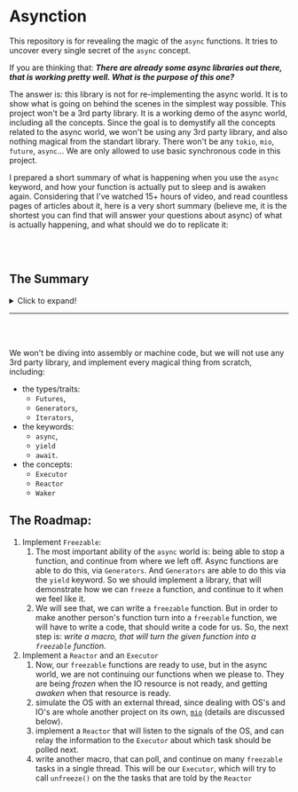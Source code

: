 # Asynction

This repository is for revealing the magic of the `async` functions.
It tries to uncover every single secret of the `async` concept.

If you are thinking that:
***There are already some async libraries out there, that is working pretty well. What is the purpose of this one?***

The answer is: this library is not for re-implementing the async world. It is to show what is going on
behind the scenes in the simplest way possible. This project won't be a 3rd party library. It is a working
demo of the async world, including all the concepts. Since the goal is to demystify all the concepts
related to the async world, we won't be using any 3rd party library, and also nothing magical from the
standart library. There won't be any `tokio`, `mio`, `future`, `async`...
We are only allowed to use basic synchronous code in this project.

I prepared a short summary of what is happening when you use the `async` keyword, and how your function is
actually put to sleep and is awaken again. Considering that I've watched 15+ hours of video, and read countless pages
of articles about it, here is a very short summary (believe me, it is the shortest you can
find that will answer your questions about async) of what is actually happening, and what should we do to replicate it:

<br>
<br>

## The Summary
<details><summary>Click to expand!</summary>

### Async

***The Main problem:*** *we have some I/O related tasks in our hand (network, file read, etc.).**
**And we don’t want our code to sit idly while waiting for this I/O task to finish.**
**It should be able to continue doing some other work while waiting for the result of the I/O task at hand.**

There are 3 approaches for that (Carl Fredrik Samson explained it better than I can, so quoting from his [book](https://cfsamson.github.io/book-exploring-async-basics/5_strategies_for_handling_io.html)):

>
>
>
> ## 1. Using OS threads
>
> Now one way of accomplishing this is letting the OS take care of everything for us.
> We do this by simply spawning a new OS thread for each task we want to accomplish and write code
> like we normally would.
>
> **Pros:**
>
> - Simple
> - Easy to code
> - Reasonably performant
> - You get parallelism for free
>
> **Cons:**
>
> - OS level threads come with a rather large stack. If you have many tasks waiting simultaneously
> (like you would in a web-server under heavy load) you'll run out of memory pretty soon.
> - There are a lot of syscalls involved. This can be pretty costly when the number of tasks is high.
> - The OS has many things it needs to handle. It might not switch back to your thread as fast as you'd wish
> - The OS doesn't know which tasks to prioritize, and you might want to give some tasks a higher priority
> than others.
>
> ## 2. Green threads
>
> Another common way of handling this is green threads. Languages like Go uses this to great success.
> In many ways this is similar to what the OS does but the runtime can be better adjusted and suited to
> your specific needs.
>
> **Pros:**
>
> - Simple to use for the user. The code will look like it does when using OS threads
> - Reasonably performant
> - Abundant memory usage is less of a problem
> - You are in full control over how threads are scheduled and if you want you can prioritize them differently.
>
> **Cons:**
>
> - You need a runtime, and by having that you are duplicating part of the work the OS already does.
> The runtime will have a cost which in some cases can be substantial.
> - Can be difficult to implement in a flexible way to handle a wide variety of tasks
>
> ## 3. Poll based event loops supported by the OS
>
> The third way we're covering today is the one that most closely matches an ideal solution.
> In this solution we register an interest in an event, and then let the OS tell us when it's ready.
>
> The way this works is that we tell the OS that we're interested in knowing when data is arriving
> for us on the network card. The network card issues an interrupt when something has happened,
> in which case the driver lets the OS know that the data is ready.
>
> Now, we still need a way to "suspend" many tasks while waiting, and this is where Node's "runtime"
> or Rust's Futures come in to play.
>
> **Pros:**
>
> - Close to optimal resource utilization
> - It's very efficient
> - Gives us the maximum amount of flexibility to decide how to handle the events that occurs
>
> **Cons:**
>
> - Different operating systems have different ways of handling these kind of queues. Some of them are
> difficult to reconcile with each other. Some operating systems have limitations on what I/O operations
> support this method.
> - Great flexibility comes with a good deal of complexity
> - Difficult to write an ergonomic API with an abstraction layer that accounts for the differences
> between the operating systems without introducing unwanted costs.
> - Only solves part of the problem—the programmer still needs a strategy for suspending tasks that are
> waiting.
>
> Rust's async story is modeled around option 3, and one of the reasons it has taken a long time is
> related to the *cons* of this method and choosing a way to model how tasks should be suspended.
> Rust's Futures model a task as a [State Machine](https://en.wikipedia.org/wiki/Finite-state_machine) 
> where a suspension point represents a `state.`


1. We need functions that are stoppable/freezable. Which can be implemented as state machines.
    - We are not using OS threads, or green-threads in this example. We are going with the 3rd option listed above.
    - In other words: we should turn our `async` functions, and divide it into states for each waiting/blocking
    point. [`freezable`](https://github.com/ozgunozerk/asynction/tree/main/freezable) is the most simple and
    through example of this imho. But here is another great example: [https://cfsamson.github.io/books-futures-explained/4_generators_async_await.htm](https://cfsamson.github.io/books-futures-explained/4_generators_async_await.html)
    - to achieve this, we can’t expect our users to write their own states for each function.
    Because we don’t write state machines for `async` programming. In reality, our `async` code indeed
    turns into state machines behind the scenes. Who does that? The compiler! I won’t write a compiler
    for this project, but I wrote a macro which will turn your weakling function into a giga-chad state
    machine. The code for the macro itself is ugly due to the innate nature of macro concept, but you don’t
    have to understand it. Act like it is the compiler that doing the work for you. If you are curious,
    here is the [link to the macro](https://github.com/ozgunozerk/asynction/tree/main/freezable-macro)
    - Bonus point: using this `freezable` concept, we can actually implement our own `generators`
    and `iterators`. We don’t need the fancy and magical `yield` keyword. In fact, this is how
    the `yield` keyword is implemented ;)
2. these freezable functions will put themselves to sleep (`freeze` themselves) at some specific points
(network requests, read/writes, inputs from user, etc.). We need a mechanism to awake (`unfreeze`) them.
Recall that the `async` concept is useful especially for I/O related tasks. So, the `async` functions we
will write, will most probably wait on some low-level I/O tasks. And should only be awaken when the
related I/O resource is ready.
    - If we tell the OS that we are interested in specific events, it can notify us [https://cfsamson.github.io/book-exploring-async-basics/4_interrupts_firmware_io.html](https://cfsamson.github.io/book-exploring-async-basics/4_interrupts_firmware_io.html)
        - What happens in a very brief summary is: your I/O request is relayed to the related component
        (for example, if you requested to fetch a website, the request is relayed to your network card).
        - The network card has a microcontroller in it, so it probably does some polling to check if there
        is any answer present from the server. When there is, it notifies the OS. And then OS interrupts the
        CPU with a message: “this resource is now ready”.
        - If you can imagine, this whole OS part is another rabbit hole. If we want to implement our own
        functions that can communicate with OS, we will have to dive into specific signal/flags that each
        OS use.
        - On top of that, each operating system has a different strategy for this notification system
        (for example: Epoll for linux, Kqueue for BSD(macOS), and IOCP for Windows). Each will require a
        different implementation on our side.
        - This is all too low-level, and implementing this is whole another project
        (`[mio](https://github.com/tokio-rs/mio)`). I don’t think doing that will help demystify
        the `async` concept, and we will be diverging from our main point. If you insist on learning
        the details of OS communication, read the above link and all the OS related chapters in there,
        and then you might dive into `mio` project.
    - coming back to our topic: we need a mechanism for telling the OS that we will be interested in
    some events
    - and another one for listening the signals that OS sending us
    - since we won’t be using any 3rd party libraries in this project, and also don’t write our
    own `mio`. So what should we do? Let’s recap: we should tell the OS that we are interested in a
    specific event, and that event will happen at some time in the future. And the OS will later
    notify us about this. We won’t have actual I/O resources in our case. We just want to show that we
    can stop a function, and with a signal from the OS, we can continue on this function. So we can do
    this instead:
        - spawn a thread, that will be the simulation of the OS
        - send our task’s ID (in place of some I/O resource subscription) to this thread (the OS)
        - and the OS will just wait for some random time, and then notify us that the requested resource
        (ID for our case) is ready.
3. We covered the communication part with the OS. But how will the rest work? Who will awake (`unfreeze`)
the tasks? One way to implement this is:
    - have a thread (executor) that will run the these async tasks. Btw, this does not have to be an
    extra thread, it can be the main thread as well
    - and have another thread that will listen to the signals sent by the OS, and somehow notify the
    executor about this, so that executor will know which task is available for further progress
        - quoting from ****What does the “wake” phase require?**** part of this article: [https://boats.gitlab.io/blog/post/wakers-i/](https://boats.gitlab.io/blog/post/wakers-i/)

            > The final phase is the phase in which the wakers really do all of their work.
            > Once the event we’re waiting on has happened, the event source calls the wake method.
            > The wake method is implemented by each executor, and contains the logic for setting up this
            > future to be polled again by the executor. It turns out there are several ways to implement
            > this, and we’d like to be able to support all of them.
            >
            > - **Using an &‘static AtomicBool:** In this implementation, the executor can only run one task
            > at a time. When it is time to wake that task, a global flag is tripped, and then the task
            > will be polled again via a side-channel. This implementation does not make sense for most
            >use cases, but it is actually being used by some users on embedded platforms with extremely
            > minimal resources. The waker is represented as a reference to the global flag.
            > - **Using Task IDs:** In this implementation, the executor stores a global set of tasks that
            > it is current polling in some sort of associative map. When it is time to wake a task,
            > the executor is given the ID for that task in order to tell it which task is ready to be polled.
            > The waker is represented as this task ID (in effect, the waker’s data is a `usize`).
            > - **Using reference counting:** In this implementation (which has become the predominant
            > implementation), the executor is just one or more queue of tasks that it will fetch from
            > and poll as soon as they’re ready. The waker is itself a reference counted pointer to a
            > particular task, and when it is time to wake, it puts itself onto the executor’s queue.
            > In this case, the waker is represented as a reference counted pointer.

</details>

---

<br>
<br>

We won't be diving into assembly or machine code, but we will not use any 3rd party library,
and implement every magical thing from scratch, including:
- the types/traits:
  - `Futures`,
  - `Generators`,
  - `Iterators`,
- the keywords:
  - `async`,
  - `yield`
  - `await`.
- the concepts:
  - `Executor`
  - `Reactor`
  - `Waker`



## The Roadmap:
1. Implement `Freezable`:
   1. The most important ability of the `async` world is: being able to stop a function, and continue from where we left off.
   Async functions are able to do this, via `Generators`. And `Generators` are able to do this via the `yield` keyword.
   So we should implement a library, that will demonstrate how we can `freeze` a function,
   and continue to it when we feel like it.
   1. We will see that, we can write a `freezable` function. But in order to make another person's function turn into a
   `freezable` function, we will have to write a code, that should write a code for us. So, the next step is:
   *write a macro, that will turn the given function into a `freezable` function*.
2. Implement a `Reactor` and an `Executor`
   1. Now, our `freezable` functions are ready to use, but in the async world,
   we are not continuing our functions when we please to.
   They are being *frozen* when the IO resource is not ready, and getting *awaken* when that resource is ready.
   1. simulate the OS with an external thread, since dealing with OS's and IO's are whole another project
   on its own, [`mio`](https://github.com/tokio-rs/mio) (details are discussed below).
   1. implement a `Reactor` that will listen to the signals of the OS, and can relay the information
   to the `Executor` about which task should be polled next.
   1. write another macro, that can poll, and continue on many `freezable` tasks in a single thread.
   This will be our `Executor`, which will try to call `unfreeze()` on the the tasks that are told
   by the `Reactor`



